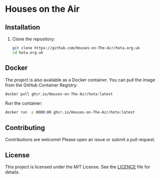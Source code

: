 # Houses on the Air

## Installation

1. Clone the repository:

    ```bash
    git clone https://github.com/Houses-on-The-Air/hota.org.uk
    cd hota.org.uk
    ```

## Docker

The project is also available as a Docker container. You can pull the image from the GitHub Container Registry:

```bash
docker pull ghcr.io/Houses-on-The-Air/hota:latest
```

Run the container:

```bash
docker run -p 8000:80 ghcr.io/Houses-on-The-Air/hota:latest
```

## Contributing

Contributions are welcome! Please open an issue or submit a pull request.

## License

This project is licensed under the MIT License. See the [LICENCE](LICENCE) file for details.
